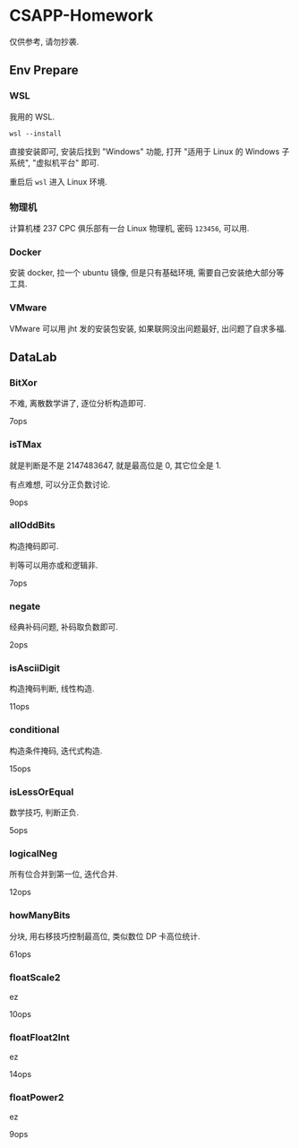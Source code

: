 # CSAPP-Homework

仅供参考, 请勿抄袭.

## Env Prepare

### WSL

我用的 WSL.

```
wsl --install
```

直接安装即可, 安装后找到 "Windows" 功能, 打开 "适用于 Linux 的 Windows 子系统", "虚拟机平台" 即可.

重启后 `wsl` 进入 Linux 环境.

### 物理机

计算机楼 237 CPC 俱乐部有一台 Linux 物理机, 密码 `123456`, 可以用.

### Docker

安装 docker, 拉一个 ubuntu 镜像, 但是只有基础环境, 需要自己安装绝大部分等工具.

### VMware

VMware 可以用 jht 发的安装包安装, 如果联网没出问题最好, 出问题了自求多福.

## DataLab

### BitXor

不难, 离散数学讲了, 逐位分析构造即可.

7ops

### isTMax

就是判断是不是 2147483647, 就是最高位是 0, 其它位全是 1.

有点难想, 可以分正负数讨论.

9ops

### allOddBits

构造掩码即可.

判等可以用亦或和逻辑非.

7ops

### negate

经典补码问题, 补码取负数即可.

2ops

### isAsciiDigit

构造掩码判断, 线性构造.

11ops

### conditional

构造条件掩码, 迭代式构造.

15ops

### isLessOrEqual

数学技巧, 判断正负.

5ops

### logicalNeg

所有位合并到第一位, 迭代合并.

12ops

### howManyBits

分块, 用右移技巧控制最高位, 类似数位 DP 卡高位统计.

61ops

### floatScale2

ez

10ops

### floatFloat2Int

ez

14ops

### floatPower2

ez

9ops